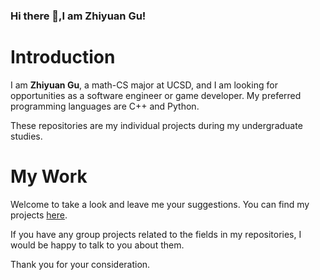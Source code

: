 ### Hi there 👋,I am Zhiyuan Gu!

# Introduction

I am **Zhiyuan Gu**, a math-CS major at UCSD, and I am looking for opportunities as a software engineer or game developer. My preferred programming languages are C++ and Python.

These repositories are my individual projects during my undergraduate studies.

# My Work

Welcome to take a look and leave me your suggestions. You can find my projects [here](https://github.com/Dotagoodgogo).

If you have any group projects related to the fields in my repositories, I would be happy to talk to you about them.

Thank you for your consideration.


<!--
**Dotagoodgogo/Dotagoodgogo** is a ✨ _special_ ✨ repository because its `README.md` (this file) appears on your GitHub profile.

Here are some ideas to get you started:

- 🔭 I’m currently working on ...
- 🌱 I’m currently learning ...
- 👯 I’m looking to collaborate on ...
- 🤔 I’m looking for help with ...
- 💬 Ask me about ...
- 📫 How to reach me: ...
- 😄 Pronouns: ...
- ⚡ Fun fact: ...
-->
